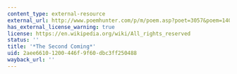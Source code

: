 ```yaml
---
content_type: external-resource
external_url: http://www.poemhunter.com/p/m/poem.asp?poet=3057&poem=14033
has_external_license_warning: true
license: https://en.wikipedia.org/wiki/All_rights_reserved
status: ''
title: '*The Second Coming*'
uid: 2aee6610-1200-446f-9f60-dbc3ff250488
wayback_url: ''
---
```

